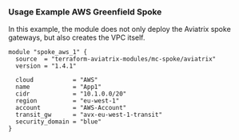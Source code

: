 ### Usage Example AWS Greenfield Spoke

In this example, the module does not only deploy the Aviatrix spoke gateways, but also creates the VPC itself.

```hcl
module "spoke_aws_1" {
  source  = "terraform-aviatrix-modules/mc-spoke/aviatrix"
  version = "1.4.1"

  cloud           = "AWS"
  name            = "App1"
  cidr            = "10.1.0.0/20"
  region          = "eu-west-1"
  account         = "AWS-Account"
  transit_gw      = "avx-eu-west-1-transit"
  security_domain = "blue"
}
```